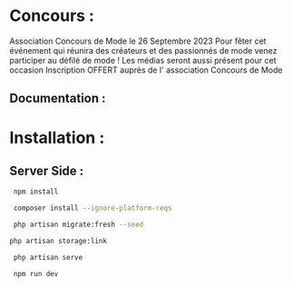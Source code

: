 
# Concours :

Association Concours de Mode
le 26 Septembre 2023
Pour fêter cet événement qui réunira des créateurs et des passionnés de mode venez participer au défilé de mode !
Les médias seront aussi présent pour cet occasion
Inscription OFFERT auprès de l' association Concours de Mode





## Documentation :




# Installation :



## Server Side :

  ```bash
   npm install
  ```
  ```bash
   composer install --ignore-platform-reqs
  ```
  ```bash
   php artisan migrate:fresh --seed
  ```
   ```bash
   php artisan storage:link
  ```
  ```bash
   php artisan serve
  ```
  ```bash
   npm run dev
  ```




